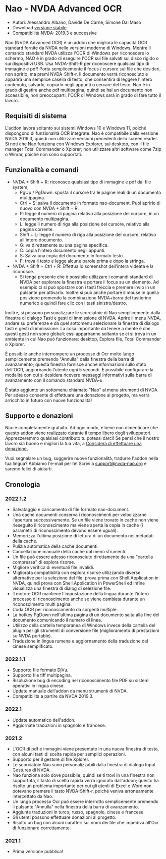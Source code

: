 # Nao - NVDA Advanced OCR

* Autori: Alessandro Albano, Davide De Carne, Simone Dal Maso
* Download [versione stabile][1]
* Compatibilità NVDA: 2019.3 e successive

Nao (NVDA Advanced OCR) è un addon che migliora le capacità OCR standard fornite da NVDA nelle versioni moderne di Windows.
Mentre il comando standard NVDA utilizza l'OCR di Windows per riconoscere lo schermo, NAO è in grado di eseguire l'OCR sui file salvati sul disco rigido o sui dispositivi USB.
Usa NVDA-Shift-R per riconoscere qualsiasi tipo di immagine e pdf!
Porta semplicemente il focus / cursore sul file che desideri, non aprirlo, ma premi NVDA-Shift-r.
Il documento verrà riconosciuto e apparirà una semplice casella di testo, che consentirà di leggere l'intero contenuto, salvarlo, copiarlo negli appunti o cercare del testo.
Nao è in grado di gestire anche pdf multipagina, quindi se hai un documento non accessibile, non preoccuparti, l'OCR di Windows sarà in grado di fare tutto il lavoro.

## Requisiti di sistema
L'addon lavora soltanto sui sistemi Windows 10 e Windows 11, poiché dispongono di funzionalità OCR integrate.
Nao è compatibile dalla versione NVDA 2019.3, quindi non utilizzare versioni precedenti dello screen reader.
Si noti che Nao funziona con Windows Explorer, sul desktop, con il file manager Total Commander o Xplorer; non utilizzare altri software come 7zip o Winrar, poiché non sono supportati.

## Funzionalità e comandi
* NVDA + Shift + R: riconosce qualsiasi tipo di immagine e pdf dal file system;
  * PgUp / PgDown: sposta il cursore tra le pagine reali di un documento multipagina.
  * Ctrl + S: salva il documento in formato nao-document. Puoi aprirlo di nuovo con NVDA + Shift + R.
  * P: legge il numero di pagina relativo alla posizione del cursore, in un documento multipagina.
  * L: legge il numero di riga alla posizione del cursore, relativo alla pagina corrente.
  * Shift + L: legge il numero di riga alla posizione del cursore, relativo all'intero documento.
  * G: va direttamente su una pagina specifica.
  * C: copia l'intero documento negli appunti.
  * S: Salva una copia del documento in formato testo.
  * F: trova il testo e legge alcune parole prima e dopo la stringa.
* NVDA + Shift + Ctrl + R: Effettua lo screenshot dell'intera videata e la riconosce.
  * Si tenga presente che è possibile utilizzare i comandi standard di NVDA per esplorare la finestra e portare il focus su un elemento. Ad esempio ci si può spostare con i tasti freccia e premere invio in un pulsante per attivarlo. Inoltre si può anche portare il mouse in quella posizione premendo la combinazione NVDA+barra del tastierino numerico e quindi fare clic con i tasti sinistro/destro.

Inoltre, si possono personalizzare le scorciatoie di Nao semplicemente dalla finestra di dialogo Tasti e gesti di immissione di NVDA. Aprire il menu NVDA, andare su preferenze e da quel sottomenu selezionare la finestra di dialogo tasti e gesti di immissione. La cosa importante da tenere a mente è che questi gesti non sono globali; essi appariranno soltanto se ci si trova in un ambiente in cui Nao può funzionare: desktop, Esplora file, Total Commander o Xplorer.

È possibile anche interrompere un processo di Ocr molto lungo semplicemente premendo "Annulla" dalla finestra della barra di avanzamento; questa finestra fornisce anche informazioni sullo stato dell'OCR, aggiornando l'utente ogni 5 secondi. È possibile configurare la modalità con cui si desidera ricevere messaggi informativi sulla barra di avanzamento con il comando standard NVDA-u.

È stato aggiunto un sottomenu chiamato "Nao" al menu strumenti di NVDA. Per adesso consente di effettuare una donazione al progetto, ma verrà arricchito in futuro con nuove funzionalità!

## Supporto e donazioni
Nao è completamente gratuito. Ad ogni modo, è bene non dimenticare che questo addon viene realizzato durante il tempo libero degli sviluppatori.
Apprezzeremmo qualsiasi contributo tu potessi darci!
Se pensi che il nostro lavoro sia buono e migliori la tua vita, a <a href="https://nvda-nao.org/donate">Considera di effettuare una donazione.</a>

Vuoi segnalare un bug, suggerire nuove funzionalità, tradurre l'addon nella tua lingua? Abbiamo l'e-mail per te! Scrivi a support@nvda-nao.org e saremo felici di aiutarti.

## Cronologia
### 2022.1.2
* Salvataggio e caricamento di file formato nao-document.
* Una cache documenti conserva i riconoscimenti per velocizzarne l'apertura successivamente. Se un file viene trovato in cache non viene rieseguito il riconoscimento ma viene aperta la copia in cache (i parametri di riconoscimento devono essere uguali).
* Memorizza l'ultima posizione di lettura di un documento nei metadati della cache.
* Pulizia automatica della cache documenti.
* Cancellazione manuale della cache dal menù strumenti.
* Un file può essere adesso riconosciuto direttamente da una "cartella compressa" di esplora risorse.
* Migliore verifica di eventuali file invalidi.
* Migliorata compatibilità con esplora risorse utilizzando diverse alternative per la selezione del file: prova prima con Shell.Application in NVDA, quindi prova con Shell.Application in PowerShell ed infine visualizza una finestra di dialog di selezione file.
* Il motore OCR mantiene l'impostazione della lingua durante l'intero processo di riconoscimento anche se viene cambiata durante un riconoscimento multi pagina.
* Coda OCR per riconoscimento da sorgenti multiple.
* La hotkey PgDown nell'ultima pagina di un documento salta alla fine del documento comunicando il numero di linea.
* Utilizzo della cartella temporanea di Windows invece della cartella del plugin per gli strumenti di conversione file (miglioramento di prestazioni su NVDA portable).
* Traduzione in lingua rumena e aggiornamento della traduzione del cinese semplificato.
### 2022.1.1
* Supporto file formato DjVu.
* Supporto file tiff multipagina.
* Risoluzione bug di encoding nel riconoscimento file PDF su sistemi operativi in lingua cinese.
* Update manuale dell'addon da menu strumenti di NVDA.
* Compatibilità a partire da NVDA 2019.3.
### 2022.1
* Update automatico dell'addon.
* Aggiornate traduzioni in spagnolo e francese.
### 2021.2
* L'OCR di pdf e immagini viene presentato in una nuova finestra di testo, con alcuni tasti di scelta rapida per semplici operazioni.
* Supporto per il gestore di file Xplorer.
* Le scorciatoie Nao sono personalizzabili dalla finestra di dialogo Input Gestures di NVDA.
* Nao funziona solo dove possibile, quindi se ti trovi in una finestra non supportata, il tasto di scelta rapida verrà ignorato dall'addon; questo ha risolto un problema importante per cui gli utenti di Excel e Word non potevano premere il tasto NVDA-Shift-r, poiché veniva erroneamente intercettato da Nao.
* Un lungo processo Ocr può essere interrotto semplicemente premendo il pulsante "Annulla" nella finestra della barra di avanzamento.
* Aggiunte traduzioni in turco, russo, spagnolo, cinese e francese.
* Gli utenti possono effettuare donazioni al progetto.
* Risolto un bug con alcuni caratteri sui nomi dei file che impediva all'Ocr di funzionare correttamente.
### 2021.1
* Prima versione pubblica! 


[1]: https://nvda-nao.org/download
